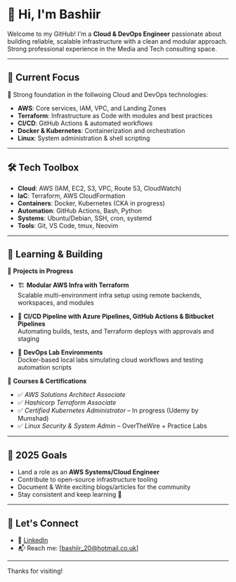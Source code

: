 # 👋 Hi, I'm Bashiir 

Welcome to my GitHub! I'm a **Cloud & DevOps Engineer** passionate about building reliable, scalable infrastructure with a clean and modular approach. Strong professional experience in the Media and Tech consulting space. 

---

## 🚀 Current Focus

🎯 Strong foundation in the follwoing Cloud and DevOps technologies:
- **AWS**: Core services, IAM, VPC, and Landing Zones
- **Terraform**: Infrastructure as Code with modules and best practices
- **CI/CD**: GitHub Actions & automated workflows
- **Docker & Kubernetes**: Containerization and orchestration
- **Linux**: System administration & shell scripting

---

## 🛠️ Tech Toolbox

- **Cloud**: AWS (IAM, EC2, S3, VPC, Route 53, CloudWatch)
- **IaC**: Terraform, AWS CloudFormation
- **Containers**: Docker, Kubernetes (CKA in progress)
- **Automation**: GitHub Actions, Bash, Python
- **Systems**: Ubuntu/Debian, SSH, cron, systemd
- **Tools**: Git, VS Code, tmux, Neovim

---

## 🧪 Learning & Building

🔨 **Projects in Progress**
- 🏗️ **Modular AWS Infra with Terraform**  
  Scalable multi-environment infra setup using remote backends, workspaces, and modules

- 🔄 **CI/CD Pipeline with Azure Pipelines, GitHub Actions & Bitbucket Pipelines**  
  Automating builds, tests, and Terraform deploys with approvals and staging

- 🐳 **DevOps Lab Environments**  
  Docker-based local labs simulating cloud workflows and testing automation scripts

📘 **Courses & Certifications**
- ✅ *AWS Solutions Architect Associate* 
- ✅ *Hashicorp Terraform Associate*
- ✅ *Certified Kubernetes Administrator* – In progress (Udemy by Mumshad)
- ✅ *Linux Security & System Admin* – OverTheWire + Practice Labs

---

## 🌱 2025 Goals

- Land a role as an **AWS Systems/Cloud Engineer**
- Contribute to open-source infrastructure tooling
- Document & Write exciting blogs/articles for the community
- Stay consistent and keep learning 🔁

---

## 🤝 Let's Connect

- 🔗 [LinkedIn](https://www.linkedin.com/in/bashiirhagi) 
- 📬 Reach me: [bashiir_20@hotmail.co.uk]

---

Thanks for visiting!
